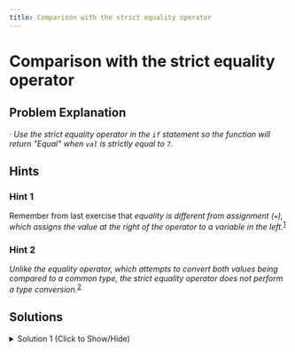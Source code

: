 ```yaml
---
title: Comparison with the strict equality operator
---
```

# Comparison with the strict equality operator


## Problem Explanation
· _Use the strict equality operator in the `if` statement so the function will return "Equal" when `val` is strictly equal to `7`._

## Hints

### Hint 1
Remember from last exercise that _equality is different from assignment (`=`), which assigns the value at the right of the operator to a variable in the left._<sup><a href="#cite1">1</a></sup>

### Hint 2
_Unlike the equality operator, which attempts to convert both values being compared to a common type, the strict equality operator does not perform a type conversion._<sup><a href="#cite2">2</a></sup>

## Solutions

<details><summary>Solution 1 (Click to Show/Hide)</summary>

```javascript
// Setup
function testStrict(val) {
  if (val === 7) {
    // Change this line
    return "Equal";
  }
  return "Not equal";
}

// Change this value to test
testStrict(10);
```

#### Code Explanation
The function first evaluates `if` the condition `(val === 7)` evaluates to `true`. If it does, it returns the statement between the curly braces ("Equal"). If it doesn't, it returns the next `return` statement outside them ("Not equal"). 

#### Relevant Links
<span id="cite1">1</span>. ["Basic JavaScript: Comparison with the Equality Operator", fCC lesson at *JavaScript Algorithms And Data Structures Certification*](https://learn.freecodecamp.org/javascript-algorithms-and-data-structures/basic-javascript/comparison-with-the-equality-operator)

<span id="cite2">2</span>. ["Basic JavaScript: Comparison with the Strict Equality Operator", fCC lesson at *JavaScript Algorithms And Data Structures Certification*](https://learn.freecodecamp.org/javascript-algorithms-and-data-structures/basic-javascript/comparison-with-the-strict-equality-operator)

#### Relevant Links

- ["if...else" - *MDN JavaScript reference*](https://developer.mozilla.org/en-US/docs/Web/JavaScript/Reference/Statements/if...else)

- [Kondov, Alexander. "Understanding JS: Coercion". *Hackernoon*](https://hackernoon.com/understanding-js-coercion-ff5684475bfc), Accessed 15 Sep. 2018

- ["Comparison operators" - *MDN JavaScript reference*](https://developer.mozilla.org/en-US/docs/Web/JavaScript/Reference/Operators/Comparison_Operators)

</details>
